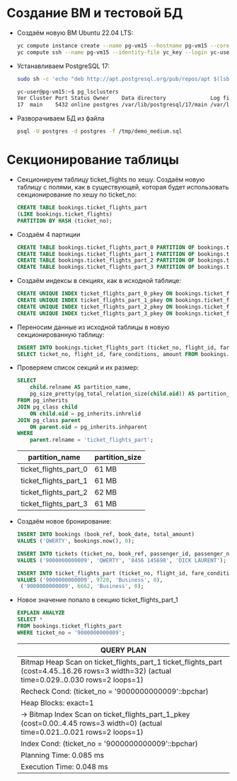 # Создание ВМ и тестовой БД
- Создаём новую ВМ Ubuntu 22.04 LTS:
	```sh
	yc compute instance create --name pg-vm15 --hostname pg-vm15 --cores 2 --memory 4 --create-boot-disk size=10G,type=network-ssd,image-folder-id=standard-images,image-family=ubuntu-24-04-lts --network-interface subnet-name=otus-subnet,nat-ip-version=ipv4 --ssh-key yc_key.pub
	yc compute ssh --name pg-vm15 --identity-file yc_key --login yc-user
	```
	
- Устанавливаем PostgreSQL 17:
	```sh
	sudo sh -c 'echo "deb http://apt.postgresql.org/pub/repos/apt $(lsb_release -cs)-pgdg main" > /etc/apt/sources.list.d/pgdg.list' && curl -fsSL https://www.postgresql.org/media/keys/ACCC4CF8.asc | sudo gpg --dearmor -o /etc/apt/trusted.gpg.d/postgresql.gpg && sudo apt update && sudo apt upgrade -y && sudo apt -y install postgresql-17
	```
	
	```sh
	yc-user@pg-vm15:~$ pg_lsclusters
	Ver Cluster Port Status Owner    Data directory              Log file
	17  main    5432 online postgres /var/lib/postgresql/17/main /var/log/postgresql/postgresql-15-main.log
	```
	
- Разворачиваем БД из файла	
	```sh
	psql -U postgres -d postgres -f /tmp/demo_medium.sql
	```
# Секционирование таблицы	
- Секционируем таблицу ticket_flights по хешу. Создаём новую таблицу с полями, как в существующей, которая будет использовать секционирование по хешу по ticket_no:
	```sql
	CREATE TABLE bookings.ticket_flights_part
	(LIKE bookings.ticket_flights)
	PARTITION BY HASH (ticket_no);
	```	
- Создаём 4 партиции
	```sql
	CREATE TABLE bookings.ticket_flights_part_0 PARTITION OF bookings.ticket_flights_part FOR VALUES WITH (modulus 4, remainder 0);
	CREATE TABLE bookings.ticket_flights_part_1 PARTITION OF bookings.ticket_flights_part FOR VALUES WITH (modulus 4, remainder 1);
	CREATE TABLE bookings.ticket_flights_part_2 PARTITION OF bookings.ticket_flights_part FOR VALUES WITH (modulus 4, remainder 2);
	CREATE TABLE bookings.ticket_flights_part_3 PARTITION OF bookings.ticket_flights_part FOR VALUES WITH (modulus 4, remainder 3);
	```
	
- Создаём индексы в секциях, как в исходной таблице:
	```sql
	CREATE UNIQUE INDEX ticket_flights_part_0_pkey ON bookings.ticket_flights_part_0 USING btree (ticket_no, flight_id);
	CREATE UNIQUE INDEX ticket_flights_part_1_pkey ON bookings.ticket_flights_part_1 USING btree (ticket_no, flight_id);
	CREATE UNIQUE INDEX ticket_flights_part_2_pkey ON bookings.ticket_flights_part_2 USING btree (ticket_no, flight_id);
	CREATE UNIQUE INDEX ticket_flights_part_3_pkey ON bookings.ticket_flights_part_3 USING btree (ticket_no, flight_id);
	```
- Переносим данные из исходной таблицы в новую секционированную таблицу: 
	```sql
	INSERT INTO bookings.ticket_flights_part (ticket_no, flight_id, fare_conditions, amount)
	SELECT ticket_no, flight_id, fare_conditions, amount FROM bookings.ticket_flights;
	```
- Проверяем список секций и их размер:
	```sql
	SELECT 
		child.relname AS partition_name,
		pg_size_pretty(pg_total_relation_size(child.oid)) AS partition_size
	FROM pg_inherits
	JOIN pg_class child 
		ON child.oid = pg_inherits.inhrelid
	JOIN pg_class parent 
		ON parent.oid = pg_inherits.inhparent
	WHERE 
		parent.relname = 'ticket_flights_part';
	```

	|partition_name|partition_size|
	|--------------|--------------|
	|ticket_flights_part_0|61 MB|
	|ticket_flights_part_1|61 MB|
	|ticket_flights_part_2|62 MB|
	|ticket_flights_part_3|61 MB|

- Создаём новое бронирование:
	```sql
	INSERT INTO bookings (book_ref, book_date, total_amount)
	VALUES ('QWERTY', bookings.now(), 0);

	INSERT INTO tickets (ticket_no, book_ref, passenger_id, passenger_name)
	VALUES ('9000000000009', 'QWERTY', '8456 145698', 'DICK LAURENT');

	INSERT INTO ticket_flights_part (ticket_no, flight_id, fare_conditions, amount)
	VALUES ('9000000000009', 9720, 'Business', 0),
	 ('9000000000009', 6662, 'Business', 0);
	```
- Новое значение попало в секцию ticket_flights_part_1
	```sql
	EXPLAIN ANALYZE
	SELECT *
	FROM bookings.ticket_flights_part
	WHERE ticket_no = '9000000000009';
	```
	
	|QUERY PLAN|
	|----------|
	|Bitmap Heap Scan on ticket_flights_part_1 ticket_flights_part  (cost=4.45..16.26 rows=3 width=32) (actual time=0.029..0.030 rows=2 loops=1)|
	|  Recheck Cond: (ticket_no = '9000000000009'::bpchar)|
	|  Heap Blocks: exact=1|
	|  ->  Bitmap Index Scan on ticket_flights_part_1_pkey  (cost=0.00..4.45 rows=3 width=0) (actual time=0.021..0.021 rows=2 loops=1)|
	|        Index Cond: (ticket_no = '9000000000009'::bpchar)|
	|Planning Time: 0.085 ms|
	|Execution Time: 0.048 ms|
